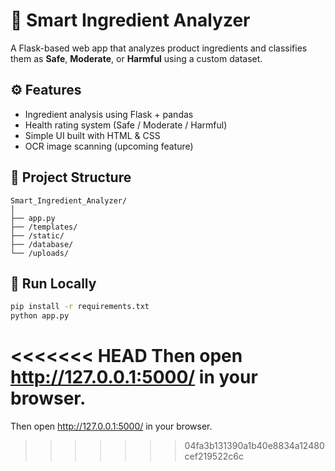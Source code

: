 # 🧠 Smart Ingredient Analyzer

A Flask-based web app that analyzes product ingredients and classifies them as **Safe**, **Moderate**, or **Harmful** using a custom dataset.

## ⚙️ Features
- Ingredient analysis using Flask + pandas
- Health rating system (Safe / Moderate / Harmful)
- Simple UI built with HTML & CSS
- OCR image scanning (upcoming feature)

## 📂 Project Structure

```
Smart_Ingredient_Analyzer/
│
├── app.py
├── /templates/
├── /static/
├── /database/
└── /uploads/
```

## 🚀 Run Locally
```bash
pip install -r requirements.txt
python app.py
```

<<<<<<< HEAD
Then open http://127.0.0.1:5000/ in your browser.
=======
Then open http://127.0.0.1:5000/ in your browser.
>>>>>>> 04fa3b131390a1b40e8834a12480cef219522c6c
